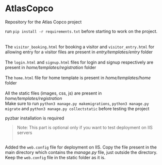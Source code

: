 # AtlasCopco
Repository for the Atlas Copco project

run `pip install -r requirements.txt` before starting to work on the project.
<br /><br /><br />
The `visitor_booking.html` for booking a visitor and `visitor_entry.html` for allowing entry for a visitor files are present in *entry/templates/entry* folder
<br /><br />
The `login.html` and `signup.html` files for login and signup respectively are present in *home/templates/registration* folder
<br /><br />
The `home.html` file for home template is present in *home/templates/home* folder
<br /><br />
All the static files (images, css, js) are present in *home/templates/registration*
<br>
Make sure to run `python3 manage.py makemigrations`, `python3 manage.py migrate` and `python3 manage.py collectstatic` before testing the project


pyzbar installation is required
<br>
>Note: This part is optional only if you want to test deployment on IIS servers<br><br>

Added the `web.config` file for deployment on IIS. Copy the file present in the main directory which contains the *manage.py* file, just outside the directory. Keep the `web.config` file in the static folder as it is.
